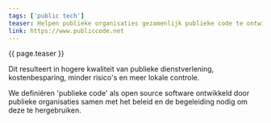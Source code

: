 ```yaml
---
tags: ['public tech']
teaser: Helpen publieke organisaties gezamenlijk publieke code te ontwikkelen en onderhouden.
link: https://www.publiccode.net
---
```

{{ page.teaser }}

Dit resulteert in hogere kwaliteit van publieke dienstverlening, kostenbesparing, minder risico's en meer lokale controle.

We definiëren 'publieke code' als open source software ontwikkeld door publieke organisaties samen met het beleid en de begeleiding nodig om deze te hergebruiken.
